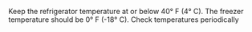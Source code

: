Keep the refrigerator temperature at or below 40° F (4° C). The freezer temperature should be 0° F (-18° C). Check temperatures periodically
